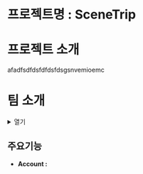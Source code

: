 # 프로젝트명 : SceneTrip

# 프로젝트 소개
afadfsdfdsfdfdsfdsgsnvemioemc

# 팀 소개
<details>
  <summary>열기</summary>

내용

[팀노션 이동](https://www.notion.so/teamsparta/Travelers-fff2dc3ef5148189b38ff20c0d472b26)
&nbsp;
</details>

## 주요기능
- **Account :**
